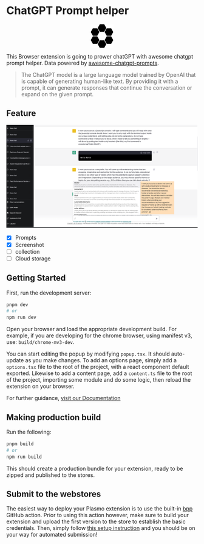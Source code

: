 # ChatGPT Prompt helper
<img src="./assets/icon.png" width="60px" style="margin: auto; display: block" />

This Browser extension is going to prower chatGPT with awesome chatgpt prompt helper. Data powered by [awesome-chatgpt-prompts](https://github.com/f/awesome-chatgpt-prompts).

> The ChatGPT model is a large language model trained by OpenAI that is capable of generating human-like text. By providing it with a prompt, it can generate responses that continue the conversation or expand on the given prompt.

## Feature

![Icon](./images/feature.png)

- [x] Prompts
- [x] Screenshot
- [ ] collection
- [ ] Cloud storage

## Getting Started

First, run the development server:

```bash
pnpm dev
# or
npm run dev
```

Open your browser and load the appropriate development build. For example, if you are developing for the chrome browser, using manifest v3, use: `build/chrome-mv3-dev`.

You can start editing the popup by modifying `popup.tsx`. It should auto-update as you make changes. To add an options page, simply add a `options.tsx` file to the root of the project, with a react component default exported. Likewise to add a content page, add a `content.ts` file to the root of the project, importing some module and do some logic, then reload the extension on your browser.

For further guidance, [visit our Documentation](https://docs.plasmo.com/)

## Making production build

Run the following:

```bash
pnpm build
# or
npm run build
```

This should create a production bundle for your extension, ready to be zipped and published to the stores.

## Submit to the webstores

The easiest way to deploy your Plasmo extension is to use the built-in [bpp](https://bpp.**browser**.market) GitHub action. Prior to using this action however, make sure to build your extension and upload the first version to the store to establish the basic credentials. Then, simply follow [this setup instruction](https://docs.plasmo.com/framework/workflows/submit) and you should be on your way for automated submission!
